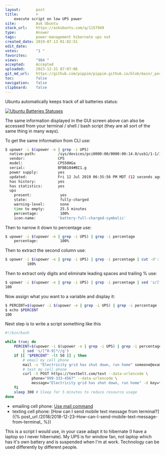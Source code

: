```yaml
---
layout:       post
title:        >
    execute script on low UPS power
site:         Ask Ubuntu
stack_url:    https://askubuntu.com/q/1157949
type:         Answer
tags:         power-management hibernate ups nut
created_date: 2019-07-13 01:02:51
edit_date:    
votes:        "1 "
favorites:    
views:        "984 "
accepted:     Accepted
uploaded:     2023-12-31 07:07:06
git_md_url:   https://github.com/pippim/pippim.github.io/blob/main/_posts/2019/2019-07-13-execute-script-on-low-UPS-power.md
toc:          false
navigation:   false
clipboard:    false
---
```


Ubuntu automatically keeps track of all batteries status:

[![Ubuntu Batteries Statuses][1]][1]

The same information displayed in the GUI screen above can also be accessed from your terminal / shell / bash script (they are all sort of the same thing in many ways).



To get the same information from CLI use:

``` bash
$ upower -i $(upower -e | grep -i UPS)
  native-path:          /sys/devices/pci0000:00/0000:00:14.0/usb1/1-1/1-1.2/1-1.2:1.0/usbmisc/hiddev2
  vendor:               CPS
  model:                CP550HGa
  serial:               BFBB104#BI1.g
  power supply:         yes
  updated:              Fri 12 Jul 2019 06:35:56 PM MDT (12 seconds ago)
  has history:          yes
  has statistics:       yes
  ups
    present:             yes
    state:               fully-charged
    warning-level:       none
    time to empty:       25.5 minutes
    percentage:          100%
    icon-name:          'battery-full-charged-symbolic'
```

Then to narrow it down to percentage use:

``` bash
$ upower -i $(upower -e | grep -i UPS) | grep -i percentage
    percentage:          100%
```

Then to extract the second column use:

``` bash
$ upower -i $(upower -e | grep -i UPS) | grep -i percentage | cut -d':' -f2
          100%
```

Then to extract only digits and eliminate leading spaces and trailing % use:

``` bash
$ upower -i $(upower -e | grep -i UPS) | grep -i percentage | sed 's/[^0-9]*//g'
100
```

Now assign what you want to a variable and display it:

``` bash
$ PERCENT=$(upower -i $(upower -e | grep -i UPS) | grep -i percentage | sed 's/[^0-9]*//g')
$ echo $PERCENT
100
```

Next step is to write a script something like this

``` bash
#!/bin/bash

while true; do
    PERCENT=$(upower -i $(upower -e | grep -i UPS) | grep -i percentage \
        | sed 's/[^0-9]*//g')
    if [[ "$PERCENT" -lt 50 ]] ; then
        # email my cell phone
        mail -s "Electricity grid has shut down, run home" someone@example.com
        # text my cell phone
        curl -X POST https://textbelt.com/text --data-urlencode \
            phone="999-333-4567" --data-urlencode \
            message="Electricity grid has shot down, run home" -d key=textbelt
    fi
    sleep 300 # Sleep for 5 minutes to reduce resource usage
done
```

- emailing cell phone: [Use mail command](https://www.binarytides.com/linux-mail-command-examples/)
- texting cell phone: [How can I send mobile text message from terminal?]({% post_url /2018/2018-12-23-How-can-I-send-mobile-text-message-from-terminal_ %})

This is a script I would use, in your case adapt it to hibernate (I have a laptop so I never hibernate). My UPS is for window fan, not laptop which has it's own battery and is suspended when I'm at work. Technology can be used differently by different people.

  [1]: https://i.stack.imgur.com/z8aMp.png





